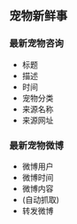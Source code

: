 ## 宠物新鲜事

### 最新宠物咨询
* 标题
* 描述
* 时间
* 宠物分类
* 来源名称
* 来源网址

### 最新宠物微博
* 微博用户
* 微博时间
* 微博内容
* (自动抓取)
* 转发微博